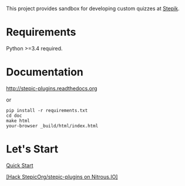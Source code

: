 This project provides sandbox for developing custom quizzes at [Stepik](https://stepik.org).


Requirements
===

Python >=3.4 required.

Documentation
===

http://stepic-plugins.readthedocs.org

or

```
pip install -r requirements.txt
cd doc
make html
your-browser _build/html/index.html
```

Let's Start
===

[Quick Start](http://stepic-plugins.readthedocs.org/en/latest/for_impatient.html)

[[Hack StepicOrg/stepic-plugins on Nitrous.IO]](https://www.nitrous.io/hack_button?source=embed&runtime=django&repo=StepicOrg%2Fstepic-plugins&file_to_open=stepic_plugins%2Fquizzes%2Fsimple_choice%2F__init__.py)
